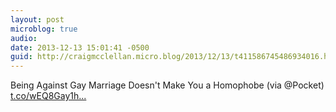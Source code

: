 ```yaml
---
layout: post
microblog: true
audio: 
date: 2013-12-13 15:01:41 -0500
guid: http://craigmcclellan.micro.blog/2013/12/13/t411586745486934016.html
---
```

Being Against Gay Marriage Doesn't Make You a Homophobe (via @Pocket) [t.co/wEQ8Gay1h...](http://t.co/wEQ8Gay1hY)
